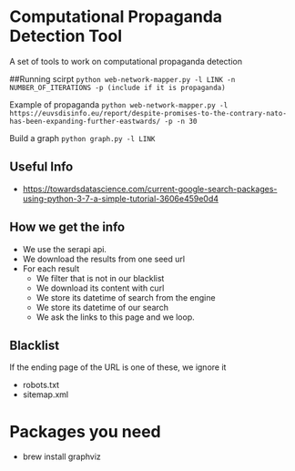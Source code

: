 # Computational Propaganda Detection Tool

A set of tools to work on computational propaganda detection

##Running scirpt
```python web-network-mapper.py -l LINK -n NUMBER_OF_ITERATIONS -p (include if it is propaganda)```

Example of propaganda
```python web-network-mapper.py -l https://euvsdisinfo.eu/report/despite-promises-to-the-contrary-nato-has-been-expanding-further-eastwards/ -p -n 30```


Build a graph
```python graph.py -l LINK```

## Useful Info
- https://towardsdatascience.com/current-google-search-packages-using-python-3-7-a-simple-tutorial-3606e459e0d4


## How we get the info

- We use the serapi api.
- We download the results from one seed url
- For each result
	- We filter that is not in our blacklist
	- We download its content with curl
	- We store its datetime of search from the engine
	- We store its datetime of our search
	- We ask the links to this page and we loop.



## Blacklist
If the ending page of the URL is one of these, we ignore it
- robots.txt
- sitemap.xml


# Packages you need
- brew install graphviz
